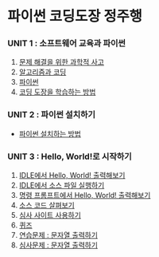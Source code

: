 # 파이썬 코딩도장 정주행
### UNIT 1 : 소프트웨어 교육과 파이썬
1. <a href="">문제 해결을 위한 과학적 사고</a>
2. <a href="">알고리즘과 코딩</a>
3. <a href="">파이썬</a>
4. <a href="">코딩 도장을 학습하는 방법</a>

### UNIT 2 : 파이썬 설치하기
- <a href="">파이썬 설치하는 방법</a>

### UNIT 3 : Hello, World!로 시작하기
1. <a href="">IDLE에서 Hello, World! 출력해보기</a>
2. <a href="">IDLE에서 소스 파일 실행하기</a>
3. <a href="">명령 프롬프트에서 Hello, World! 출력해보기</a>
4. <a href="">소스 코드 살펴보기</a>
5. <a href="">심사 사이트 사용하기</a>
6. <a href="">퀴즈</a>
7. <a href="">연습문제 : 문자열 출력하기</a>
8. <a href="">심사문제 : 문자열 출력하기</a>